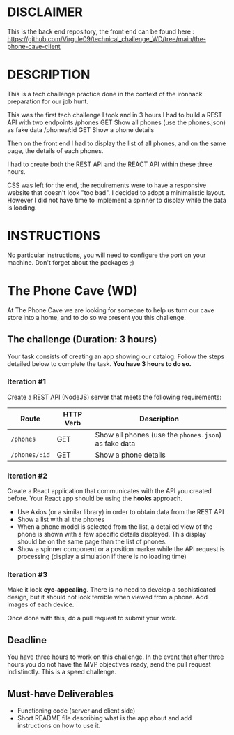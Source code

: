 # DISCLAIMER
This is the back end repository, the front end can be found here : https://github.com/Virgule09/technical_challenge_WD/tree/main/the-phone-cave-client

# DESCRIPTION

This is a tech challenge practice done in the context of the ironhack preparation for our job hunt.

This was the first tech challenge I took and in 3 hours I had to build a REST API with two endpoints 
/phones GET Show all phones (use the phones.json) as fake data
/phones/:id GET Show a phone details

Then on the front end I had to display the list of all phones, and on the same page, the details of each phones.

I had to create both the REST API and the REACT API within these three hours.

CSS was left for the end, the requirements were to have a responsive website that doesn't look "too bad". I decided to adopt a minimalistic layout.
However I did not have time to implement a spinner to display while the data is loading.

# INSTRUCTIONS
No particular instructions, you will need to configure the port on your machine.
Don't forget about the packages ;)

# The Phone Cave (WD)

  At The Phone Cave we are looking for someone to help us turn our cave store into a home, and to do so we present you this challenge.

## The challenge (Duration: 3 hours)

Your task consists of creating an app showing our catalog. Follow the steps detailed below to complete the task. **You have 3 hours to do so.**

### Iteration #1

Create a REST API (NodeJS) server that meets the following requirements:


| Route                 | HTTP Verb | Description    |
| --------------------- | --------- | -------------- |
| `/phones`             | GET       | Show all phones (use the `phones.json`) as fake data |
| `/phones/:id`         | GET       | Show a phone details|


### Iteration #2

Create a React application that communicates with the API you created before. Your React app should be using the **hooks** approach.
- Use Axios (or a similar library) in order to obtain data from the REST API
- Show a list with all the phones
- When a phone model is selected from the list, a detailed view of the phone is shown with a few specific details displayed. This display should be on the same page than the list of phones. 
- Show a spinner component or a position marker while the API request is processing (display a simulation if there is no loading time)

### Iteration #3

Make it look **eye-appealing**. There is no need to develop a sophisticated design, but it should not look terrible when viewed from a phone. Add images of each device.

Once done with this, do a pull request to submit your work. 


## Deadline

You have three hours to work on this challenge.
In the event that after three hours you do not have the MVP objectives ready, send the pull request indistinctly. This is a speed challenge.

## Must-have Deliverables

- Functioning code (server and client side)
- Short README file describing what is the app about and add instructions on how to use it.
 
